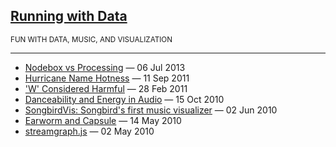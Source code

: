 ## [Running with Data](https://jsundram.github.io/runningwithdata.com)
<sub>FUN WITH DATA, MUSIC, AND VISUALIZATION</sub>

---

* [Nodebox vs Processing](./2013/07/06/nodebox-vs-processing.html) &mdash; 06 Jul 2013
* [Hurricane Name Hotness](./2011/09/11/hurricane-name-hotness.html) &mdash; 11 Sep 2011
* ['W' Considered Harmful](./2011/02/28/w-considered-harmful.html) &mdash; 28 Feb 2011
* [Danceability and Energy in Audio](./2010/10/15/danceability-and-energy.html) &mdash; 15 Oct 2010
* [SongbirdVis: Songbird's first music visualizer](./2010/06/02/songbirdvis.html) &mdash; 02 Jun 2010
* [Earworm and Capsule](./2010/05/14/earworm-capsule.html) &mdash; 14 May 2010
* [streamgraph.js](./2010/05/02/streamgraph.html) &mdash; 02 May 2010


